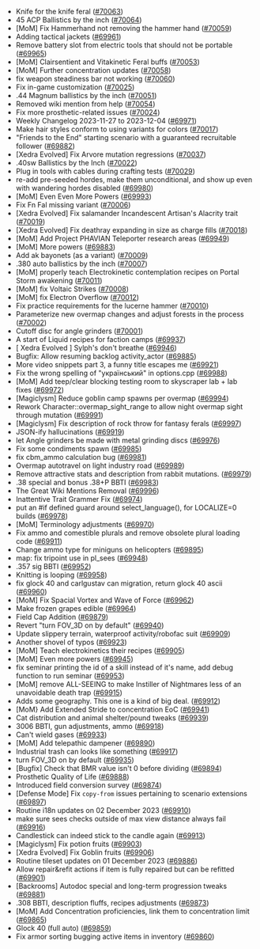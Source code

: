 * Knife for the knife feral ([#70063](https://github.com/CleverRaven/Cataclysm-DDA/pull/70063))
* 45 ACP Ballistics by the inch ([#70064](https://github.com/CleverRaven/Cataclysm-DDA/pull/70064))
* [MoM] Fix Hammerhand not removing the hammer hand ([#70059](https://github.com/CleverRaven/Cataclysm-DDA/pull/70059))
* Adding tactical jackets ([#69961](https://github.com/CleverRaven/Cataclysm-DDA/pull/69961))
* Remove battery slot from electric tools that should not be portable ([#69965](https://github.com/CleverRaven/Cataclysm-DDA/pull/69965))
* [MoM] Clairsentient and Vitakinetic Feral buffs ([#70053](https://github.com/CleverRaven/Cataclysm-DDA/pull/70053))
* [MoM] Further concentration updates ([#70058](https://github.com/CleverRaven/Cataclysm-DDA/pull/70058))
* fix weapon steadiness bar not working ([#70060](https://github.com/CleverRaven/Cataclysm-DDA/pull/70060))
* Fix in-game customization ([#70025](https://github.com/CleverRaven/Cataclysm-DDA/pull/70025))
* .44 Magnum ballistics by the inch ([#70051](https://github.com/CleverRaven/Cataclysm-DDA/pull/70051))
* Removed wiki mention from help ([#70054](https://github.com/CleverRaven/Cataclysm-DDA/pull/70054))
* Fix more prosthetic-related issues ([#70024](https://github.com/CleverRaven/Cataclysm-DDA/pull/70024))
* Weekly Changelog 2023-11-27 to 2023-12-04 ([#69971](https://github.com/CleverRaven/Cataclysm-DDA/pull/69971))
* Make hair styles conform to using variants for colors ([#70017](https://github.com/CleverRaven/Cataclysm-DDA/pull/70017))
* "Friends to the End" starting scenario with a guaranteed recruitable follower ([#69882](https://github.com/CleverRaven/Cataclysm-DDA/pull/69882))
* [Xedra Evolved] Fix Arvore mutation regressions ([#70037](https://github.com/CleverRaven/Cataclysm-DDA/pull/70037))
* .40sw Ballistics by the Inch ([#70022](https://github.com/CleverRaven/Cataclysm-DDA/pull/70022))
* Plug in tools with cables during crafting tests ([#70029](https://github.com/CleverRaven/Cataclysm-DDA/pull/70029))
* re-add pre-seeded hordes, make them unconditional, and show up even with wandering hordes disabled ([#69980](https://github.com/CleverRaven/Cataclysm-DDA/pull/69980))
* [MoM] Even Even More Powers ([#69993](https://github.com/CleverRaven/Cataclysm-DDA/pull/69993))
* Fix Fn Fal missing variant ([#70006](https://github.com/CleverRaven/Cataclysm-DDA/pull/70006))
* [Xedra Evolved] Fix salamander Incandescent Artisan's Alacrity trait ([#70019](https://github.com/CleverRaven/Cataclysm-DDA/pull/70019))
* [Xedra Evolved] Fix deathray expanding in size as charge fills ([#70018](https://github.com/CleverRaven/Cataclysm-DDA/pull/70018))
* [MoM] Add Project PHAVIAN Teleporter research areas ([#69949](https://github.com/CleverRaven/Cataclysm-DDA/pull/69949))
* [MoM] More powers ([#69883](https://github.com/CleverRaven/Cataclysm-DDA/pull/69883))
* Add ak bayonets (as a variant) ([#70009](https://github.com/CleverRaven/Cataclysm-DDA/pull/70009))
* .380 auto ballistics by the inch ([#70007](https://github.com/CleverRaven/Cataclysm-DDA/pull/70007))
* [MoM] properly teach Electrokinetic contemplation recipes on Portal Storm awakening ([#70011](https://github.com/CleverRaven/Cataclysm-DDA/pull/70011))
* [MoM] fix Voltaic Strikes ([#70008](https://github.com/CleverRaven/Cataclysm-DDA/pull/70008))
* [MoM] fix Electron Overflow ([#70012](https://github.com/CleverRaven/Cataclysm-DDA/pull/70012))
* Fix practice requirements for the lucerne hammer ([#70010](https://github.com/CleverRaven/Cataclysm-DDA/pull/70010))
* Parameterize new overmap changes and adjust forests in the process ([#70002](https://github.com/CleverRaven/Cataclysm-DDA/pull/70002))
* Cutoff disc for angle grinders  ([#70001](https://github.com/CleverRaven/Cataclysm-DDA/pull/70001))
* A start of Liquid recipes for faction camps ([#69937](https://github.com/CleverRaven/Cataclysm-DDA/pull/69937))
* [ Xedra Evolved ] Sylph's don't breathe ([#69946](https://github.com/CleverRaven/Cataclysm-DDA/pull/69946))
* Bugfix: Allow resuming backlog activity_actor ([#69885](https://github.com/CleverRaven/Cataclysm-DDA/pull/69885))
* More video snippets part 3, a funny title escapes me ([#69921](https://github.com/CleverRaven/Cataclysm-DDA/pull/69921))
* Fix the wrong spelling of "український" in options.cpp ([#69988](https://github.com/CleverRaven/Cataclysm-DDA/pull/69988))
* [MoM] Add teep/clear blocking testing room to skyscraper lab + lab fixes ([#69972](https://github.com/CleverRaven/Cataclysm-DDA/pull/69972))
* [Magiclysm] Reduce goblin camp spawns per overmap ([#69994](https://github.com/CleverRaven/Cataclysm-DDA/pull/69994))
* Rework Character::overmap_sight_range to allow night overmap sight through mutation ([#69991](https://github.com/CleverRaven/Cataclysm-DDA/pull/69991))
* [Magiclysm] Fix description of rock throw for fantasy ferals ([#69997](https://github.com/CleverRaven/Cataclysm-DDA/pull/69997))
* JSON-ify hallucinations ([#69919](https://github.com/CleverRaven/Cataclysm-DDA/pull/69919))
* let Angle grinders be made with metal grinding discs ([#69976](https://github.com/CleverRaven/Cataclysm-DDA/pull/69976))
* Fix some condiments spawn ([#69985](https://github.com/CleverRaven/Cataclysm-DDA/pull/69985))
* fix cbm_ammo calculation bug ([#69981](https://github.com/CleverRaven/Cataclysm-DDA/pull/69981))
* Overmap autotravel on light industry road ([#69989](https://github.com/CleverRaven/Cataclysm-DDA/pull/69989))
* Remove attractive stats and description from rabbit mutations. ([#69979](https://github.com/CleverRaven/Cataclysm-DDA/pull/69979))
* .38 special and bonus .38+P BBTI ([#69983](https://github.com/CleverRaven/Cataclysm-DDA/pull/69983))
* The Great Wiki Mentions Removal ([#69996](https://github.com/CleverRaven/Cataclysm-DDA/pull/69996))
* Inattentive Trait Grammer Fix ([#69974](https://github.com/CleverRaven/Cataclysm-DDA/pull/69974))
* put an #if defined guard around select_language(), for LOCALIZE=0 builds ([#69978](https://github.com/CleverRaven/Cataclysm-DDA/pull/69978))
* [MoM] Terminology adjustments ([#69970](https://github.com/CleverRaven/Cataclysm-DDA/pull/69970))
* Fix ammo and comestible plurals and remove obsolete plural loading code ([#69911](https://github.com/CleverRaven/Cataclysm-DDA/pull/69911))
* Change ammo type for miniguns on helicopters ([#69895](https://github.com/CleverRaven/Cataclysm-DDA/pull/69895))
* map: fix tripoint use in pl_sees ([#69948](https://github.com/CleverRaven/Cataclysm-DDA/pull/69948))
* .357 sig BBTI ([#69952](https://github.com/CleverRaven/Cataclysm-DDA/pull/69952))
* Knitting is looping ([#69958](https://github.com/CleverRaven/Cataclysm-DDA/pull/69958))
* fix glock 40 and carlgustav can migration, return glock 40 ascii ([#69960](https://github.com/CleverRaven/Cataclysm-DDA/pull/69960))
* [MoM] Fix Spacial Vortex and Wave of Force ([#69962](https://github.com/CleverRaven/Cataclysm-DDA/pull/69962))
* Make frozen grapes edible ([#69964](https://github.com/CleverRaven/Cataclysm-DDA/pull/69964))
* Field Cap Addition ([#69879](https://github.com/CleverRaven/Cataclysm-DDA/pull/69879))
* Revert "turn FOV_3D on by default" ([#69940](https://github.com/CleverRaven/Cataclysm-DDA/pull/69940))
* Update slippery terrain, waterproof activity/robofac suit ([#69909](https://github.com/CleverRaven/Cataclysm-DDA/pull/69909))
* Another shovel of typos ([#69923](https://github.com/CleverRaven/Cataclysm-DDA/pull/69923))
* [MoM] Teach electrokinetics their recipes ([#69905](https://github.com/CleverRaven/Cataclysm-DDA/pull/69905))
* [MoM] Even more powers ([#69945](https://github.com/CleverRaven/Cataclysm-DDA/pull/69945))
* fix seminar printing the id of a skill instead of it's name, add debug function to run seminar ([#69953](https://github.com/CleverRaven/Cataclysm-DDA/pull/69953))
* [MoM] remove ALL-SEEING to make Instiller of Nightmares less of an unavoidable death trap ([#69915](https://github.com/CleverRaven/Cataclysm-DDA/pull/69915))
* Adds some geography. This one is a kind of big deal. ([#69912](https://github.com/CleverRaven/Cataclysm-DDA/pull/69912))
* [MoM} Add Extended Stride to concentration EoC ([#69941](https://github.com/CleverRaven/Cataclysm-DDA/pull/69941))
* Cat distribution and animal shelter/pound tweaks ([#69939](https://github.com/CleverRaven/Cataclysm-DDA/pull/69939))
* 3006 BBTI, gun adjustments, ammo ([#69918](https://github.com/CleverRaven/Cataclysm-DDA/pull/69918))
* Can't wield gases ([#69933](https://github.com/CleverRaven/Cataclysm-DDA/pull/69933))
* [MoM] Add telepathic dampener ([#69890](https://github.com/CleverRaven/Cataclysm-DDA/pull/69890))
* Industrial trash can looks like something ([#69917](https://github.com/CleverRaven/Cataclysm-DDA/pull/69917))
* turn FOV_3D on by default ([#69935](https://github.com/CleverRaven/Cataclysm-DDA/pull/69935))
* [Bugfix] Check that BMR value isn't 0 before dividing ([#69894](https://github.com/CleverRaven/Cataclysm-DDA/pull/69894))
* Prosthetic Quality of Life ([#69888](https://github.com/CleverRaven/Cataclysm-DDA/pull/69888))
* Introduced field conversion survey ([#69874](https://github.com/CleverRaven/Cataclysm-DDA/pull/69874))
* [Defense Mode] Fix `copy-from` issues pertaining to scenario extensions ([#69897](https://github.com/CleverRaven/Cataclysm-DDA/pull/69897))
* Routine i18n updates on 02 December 2023 ([#69910](https://github.com/CleverRaven/Cataclysm-DDA/pull/69910))
* make sure sees checks outside of max view distance always fail ([#69916](https://github.com/CleverRaven/Cataclysm-DDA/pull/69916))
* Candlestick can indeed stick to the candle again ([#69913](https://github.com/CleverRaven/Cataclysm-DDA/pull/69913))
* [Magiclysm] Fix potion fruits ([#69903](https://github.com/CleverRaven/Cataclysm-DDA/pull/69903))
* [Xedra Evolved] Fix Goblin fruits ([#69906](https://github.com/CleverRaven/Cataclysm-DDA/pull/69906))
* Routine tileset updates on 01 December 2023 ([#69886](https://github.com/CleverRaven/Cataclysm-DDA/pull/69886))
* Allow repair&refit actions if item is fully repaired but can be refitted ([#69901](https://github.com/CleverRaven/Cataclysm-DDA/pull/69901))
* [Backrooms] Autodoc special and long-term progression tweaks ([#69881](https://github.com/CleverRaven/Cataclysm-DDA/pull/69881))
* .308 BBTI, description fluffs, recipes adjustments ([#69873](https://github.com/CleverRaven/Cataclysm-DDA/pull/69873))
* [MoM] Add Concentration proficiencies, link them to concentration limit ([#69865](https://github.com/CleverRaven/Cataclysm-DDA/pull/69865))
* Glock 40 (full auto) ([#69859](https://github.com/CleverRaven/Cataclysm-DDA/pull/69859))
* Fix armor sorting bugging active items in inventory ([#69860](https://github.com/CleverRaven/Cataclysm-DDA/pull/69860))

